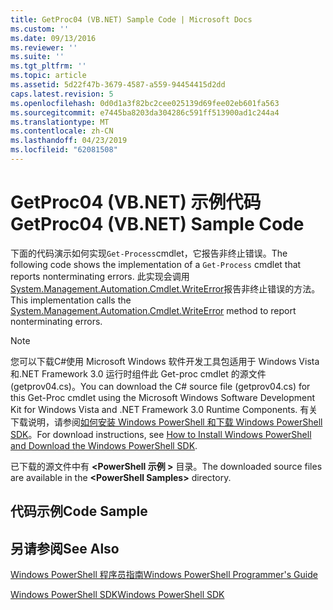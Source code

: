 ```yaml
---
title: GetProc04 (VB.NET) Sample Code | Microsoft Docs
ms.custom: ''
ms.date: 09/13/2016
ms.reviewer: ''
ms.suite: ''
ms.tgt_pltfrm: ''
ms.topic: article
ms.assetid: 5d22f47b-3679-4587-a559-94454415d2dd
caps.latest.revision: 5
ms.openlocfilehash: 0d0d1a3f82bc2cee025139d69fee02eb601fa563
ms.sourcegitcommit: e7445ba8203da304286c591ff513900ad1c244a4
ms.translationtype: MT
ms.contentlocale: zh-CN
ms.lasthandoff: 04/23/2019
ms.locfileid: "62081508"
---
```

# <a name="getproc04-vbnet-sample-code"></a><span data-ttu-id="2806b-102">GetProc04 (VB.NET) 示例代码</span><span class="sxs-lookup"><span data-stu-id="2806b-102">GetProc04 (VB.NET) Sample Code</span></span>

<span data-ttu-id="2806b-103">下面的代码演示如何实现`Get-Process`cmdlet，它报告非终止错误。</span><span class="sxs-lookup"><span data-stu-id="2806b-103">The following code shows the implementation of a `Get-Process` cmdlet that reports nonterminating errors.</span></span> <span data-ttu-id="2806b-104">此实现会调用[System.Management.Automation.Cmdlet.WriteError](/dotnet/api/System.Management.Automation.Cmdlet.WriteError)报告非终止错误的方法。</span><span class="sxs-lookup"><span data-stu-id="2806b-104">This implementation calls the [System.Management.Automation.Cmdlet.WriteError](/dotnet/api/System.Management.Automation.Cmdlet.WriteError) method to report nonterminating errors.</span></span>

> [!NOTE]
> <span data-ttu-id="2806b-105">您可以下载C#使用 Microsoft Windows 软件开发工具包适用于 Windows Vista 和.NET Framework 3.0 运行时组件此 Get-proc cmdlet 的源文件 (getprov04.cs)。</span><span class="sxs-lookup"><span data-stu-id="2806b-105">You can download the C# source file (getprov04.cs) for this Get-Proc cmdlet using the Microsoft Windows Software Development Kit for Windows Vista and .NET Framework 3.0 Runtime Components.</span></span> <span data-ttu-id="2806b-106">有关下载说明，请参阅[如何安装 Windows PowerShell 和下载 Windows PowerShell SDK](/powershell/developer/installing-the-windows-powershell-sdk)。</span><span class="sxs-lookup"><span data-stu-id="2806b-106">For download instructions, see [How to Install Windows PowerShell and Download the Windows PowerShell SDK](/powershell/developer/installing-the-windows-powershell-sdk).</span></span>
>
> <span data-ttu-id="2806b-107">已下载的源文件中有 **\<PowerShell 示例 >** 目录。</span><span class="sxs-lookup"><span data-stu-id="2806b-107">The downloaded source files are available in the **\<PowerShell Samples>** directory.</span></span>

## <a name="code-sample"></a><span data-ttu-id="2806b-108">代码示例</span><span class="sxs-lookup"><span data-stu-id="2806b-108">Code Sample</span></span>

<!-- TODO!!!: review snippet reference  [!CODE [Msh_samplesgetproc04#GetProc04vball](Msh_samplesgetproc04#GetProc04vball)]  -->

## <a name="see-also"></a><span data-ttu-id="2806b-109">另请参阅</span><span class="sxs-lookup"><span data-stu-id="2806b-109">See Also</span></span>

[<span data-ttu-id="2806b-110">Windows PowerShell 程序员指南</span><span class="sxs-lookup"><span data-stu-id="2806b-110">Windows PowerShell Programmer's Guide</span></span>](./windows-powershell-programmer-s-guide.md)

[<span data-ttu-id="2806b-111">Windows PowerShell SDK</span><span class="sxs-lookup"><span data-stu-id="2806b-111">Windows PowerShell SDK</span></span>](../windows-powershell-reference.md)